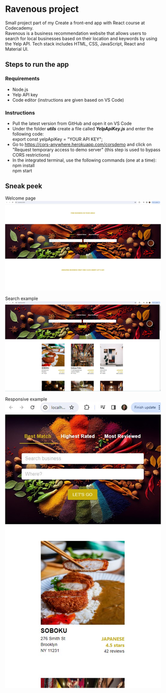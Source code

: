 # Ravenous project

Small project part of my Create a front-end app with React course at Codecademy.  
Ravenous is a business recommendation website that allows users to search for local businesses based on their location and keywords by using the Yelp API.
Tech stack includes HTML, CSS, JavaScript, React and Material UI.

## Steps to run the app
### Requirements
* Node.js
* Yelp API key
* Code editor (instructions are given based on VS Code)
  
### Instructions
* Pull the latest version from GitHub and open it on VS Code
* Under the folder ***utils*** create a file called ***YelpApiKey.js*** and enter the following code:  
  export const yelpApiKey = "YOUR API KEY";
* Go to https://cors-anywhere.herokuapp.com/corsdemo and click on "Request temporary access to demo server" (this step is used to bypass CORS restrictions)
* In the integrated terminal, use the following commands (one at a time):  
  npm install  
  npm start   

## Sneak peek
Welcome page
![welcome page](src/images/welcomePage.jpg)
  
Search example
![search example](src/images/searchExample.jpg)
  
Responsive example  
![responsive example](src/images/responsiveExample.jpg)